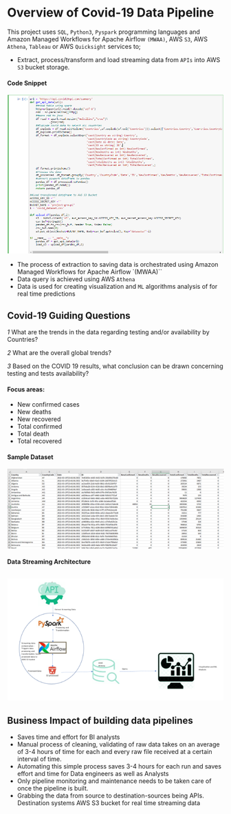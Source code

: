 # Overview of Covid-19 Data Pipeline
This project uses `SQL`, `Python3`, `Pyspark` programming languages and Amazon Managed Workflows for Apache Airflow `(MWAA)`, AWS `S3`, AWS `Athena`, `Tableau` or AWS `Quicksight` services to;

* Extract, process/transform and load streaming data from `APIs` into AWS `S3` bucket storage.

#### Code Snippet

 ![code_snippet.png](https://github.com/mhoussam1/Group-1-COVID19/blob/charleside2001/images/code_snippet.png)

* The process of extraction to saving data is orchestrated using Amazon Managed Workflows for Apache Airflow `(MWAA)`` 
* Data query is achieved using  AWS `Athena`
* Data is used for creating visualization and `ML` algorithms analysis of for real time predictions 

## Covid-19 Guiding Questions
*1* What are the trends in the data regarding testing and/or availability by Countries? 

*2* What are the overall global trends? 

*3* Based on the COVID 19 results, what conclusion can be drawn concerning testing and tests availability?

#### Focus areas:
* New confirmed cases
* New deaths
* New recovered
* Total confirmed
* Total death
* Total recovered

#### Sample Dataset
 
 ![sampledataset.png](https://github.com/mhoussam1/Group-1-COVID19/blob/charleside2001/images/sampledataset.png)   


#### Data Streaming Architecture

![Picture1.png](https://github.com/mhoussam1/Group-1-COVID19/blob/charleside2001/images/Picture1.png)
---
## Business Impact of building data pipelines
* Saves time and effort for BI analysts
* Manual process of cleaning, validating of raw data takes on an average of 3-4 hours of time for each and every raw file received at a certain interval of time.
* Automating this simple process saves 3-4 hours for each run and saves effort and time for Data engineers as well as Analysts
* Only pipeline monitoring and maintenance needs to be taken care of once the pipeline is built.
* Grabbing the data from source to destination-sources being APIs. Destination systems AWS S3 bucket for real time streaming data

    
  

